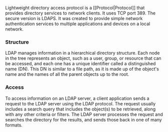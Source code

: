 Lightweight directory access protocol is a [[Protocol|Protocol]] that provides directory services to network clients. It uses TCP port 389. The secure version is LDAPS. It was created to provide simple network authentication services to multiple applications and devices on a local network.

### Structure
LDAP manages information in a hierarchical directory structure. Each node in the tree represents an object, such as a user, group, or resource that can be accessed, and each one has a unique identifier called a distinguished name (DN). This DN is similar to a file path, as it is made up of the object's name and the names of all the parent objects up to the root.

### Access
To access information on an LDAP server, a client application sends a request to the LDAP server using the LDAP protocol. The request usually includes a search query that includes the object(s) to be retrieved, along with any other criteria or filters. The LDAP server processes the request and searches the directory for the results, and sends those back in one of many formats.
